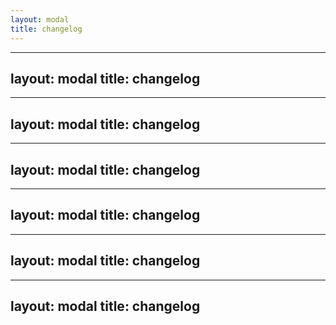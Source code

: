 ```yaml
---
layout: modal
title: changelog
---
```

---
layout: modal
title: changelog
---
---
layout: modal
title: changelog
---
---
layout: modal
title: changelog
---
---
layout: modal
title: changelog
---
---
layout: modal
title: changelog
---
---
layout: modal
title: changelog
---
